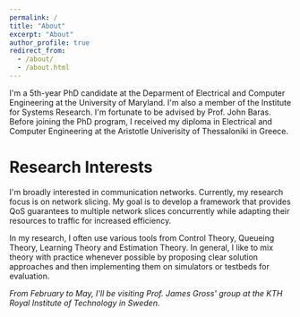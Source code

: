 ```yaml
---
permalink: /
title: "About"
excerpt: "About"
author_profile: true
redirect_from: 
  - /about/
  - /about.html
---
```


I'm a 5th-year PhD candidate at the Deparment of Electrical and Computer Engineering at the University of Maryland. I'm also a member of the Institute for Systems Research. I'm fortunate to be advised by Prof. John Baras. Before joining the PhD program, I received my diploma in Electrical and Computer Engineering at the Aristotle Univerisity of Thessaloniki in Greece.

# Research Interests

I'm broadly interested in communication networks. Currently, my research focus is on network slicing. My goal is to develop a framework that provides QoS guarantees to multiple network slices concurrently while adapting their resources to traffic for increased efficiency. 

In my research, I often use various tools from Control Theory, Queueing Theory, Learning Theory and Estimation Theory. In general, I like to mix theory with practice whenever possible by proposing clear solution approaches and then implementing them on simulators or testbeds for evaluation. 


_From February to May, I'll be visiting Prof. James Gross' group at the KTH Royal Institute of Technology in Sweden._
